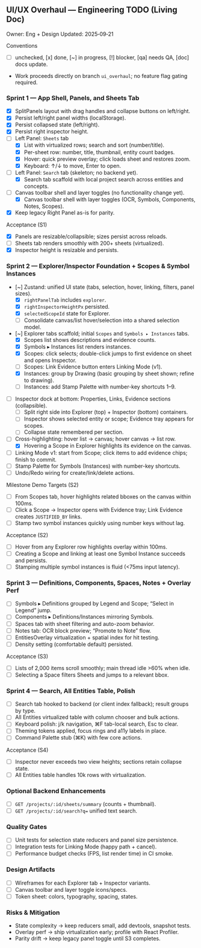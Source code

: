 ## UI/UX Overhaul — Engineering TODO (Living Doc)

Owner: Eng + Design
Updated: 2025‑09‑21

Conventions
- [ ] unchecked, [x] done, [~] in progress, [!] blocker, [qa] needs QA, [doc] docs update.
- Work proceeds directly on branch `ui_overhaul`; no feature flag gating required.

### Sprint 1 — App Shell, Panels, and Sheets Tab
- [x] SplitPanels layout with drag handles and collapse buttons on left/right.
- [x] Persist left/right panel widths (localStorage).
- [x] Persist collapsed state (left/right).
- [x] Persist right inspector height.
- [ ] Left Panel: `Sheets` tab
  - [x] List with virtualized rows; search and sort (number/title).
  - [x] Per-sheet row: number, title, thumbnail, entity count badges.
  - [x] Hover: quick preview overlay; click loads sheet and restores zoom.
  - [x] Keyboard: ↑/↓ to move, Enter to open.
- [ ] Left Panel: `Search` tab (skeleton; no backend yet).
  - [x] Search tab scaffold with local project search across entities and concepts.
- [ ] Canvas toolbar shell and layer toggles (no functionality change yet).
  - [x] Canvas toolbar shell with layer toggles (OCR, Symbols, Components, Notes, Scopes).
- [x] Keep legacy Right Panel as-is for parity.

Acceptance (S1)
- [x] Panels are resizable/collapsible; sizes persist across reloads.
- [ ] Sheets tab renders smoothly with 200+ sheets (virtualized).
 - [x] Inspector height is resizable and persists.

### Sprint 2 — Explorer/Inspector Foundation + Scopes & Symbol Instances
- [~] Zustand: unified UI state (tabs, selection, hover, linking, filters, panel sizes).
  - [x] `rightPanelTab` includes `explorer`.
  - [x] `rightInspectorHeightPx` persisted.
  - [x] `selectedScopeId` state for Explorer.
  - [ ] Consolidate canvas/list hover/selection into a shared selection model.
- [~] Explorer tabs scaffold; initial `Scopes` and `Symbols ▸ Instances` tabs.
  - [x] Scopes list shows descriptions and evidence counts.
  - [x] Symbols ▸ Instances list renders instances.
  - [x] Scopes: click selects; double-click jumps to first evidence on sheet and opens Inspector.
  - [ ] Scopes: Link Evidence button enters Linking Mode (v1).
  - [x] Instances: group by Drawing (basic grouping by sheet shown; refine to drawing).
  - [ ] Instances: add Stamp Palette with number-key shortcuts 1–9.
- [ ] Inspector dock at bottom: Properties, Links, Evidence sections (collapsible).
  - [ ] Split right side into Explorer (top) + Inspector (bottom) containers.
  - [ ] Inspector shows selected entity or scope; Evidence tray appears for scopes.
  - [ ] Collapse state remembered per section.
- [ ] Cross-highlighting: hover list → canvas; hover canvas → list row.
  - [x] Hovering a Scope in Explorer highlights its evidence on the canvas.
- [ ] Linking Mode v1: start from Scope; click items to add evidence chips; finish to commit.
- [ ] Stamp Palette for Symbols (Instances) with number-key shortcuts.
- [ ] Undo/Redo wiring for create/link/delete actions.

Milestone Demo Targets (S2)
- [ ] From Scopes tab, hover highlights related bboxes on the canvas within 100ms.
- [ ] Click a Scope → Inspector opens with Evidence tray; Link Evidence creates `JUSTIFIED_BY` links.
- [ ] Stamp two symbol instances quickly using number keys without lag.

Acceptance (S2)
- [ ] Hover from any Explorer row highlights overlay within 100ms.
- [ ] Creating a Scope and linking at least one Symbol Instance succeeds and persists.
- [ ] Stamping multiple symbol instances is fluid (<75ms input latency).

### Sprint 3 — Definitions, Components, Spaces, Notes + Overlay Perf
- [ ] Symbols ▸ Definitions grouped by Legend and Scope; “Select in Legend” jump.
- [ ] Components ▸ Definitions/Instances mirroring Symbols.
- [ ] Spaces tab with sheet filtering and auto-zoom behavior.
- [ ] Notes tab: OCR block preview; “Promote to Note” flow.
- [ ] EntitiesOverlay virtualization + spatial index for hit testing.
- [ ] Density setting (comfortable default) persisted.

Acceptance (S3)
- [ ] Lists of 2,000 items scroll smoothly; main thread idle >60% when idle.
- [ ] Selecting a Space filters Sheets and jumps to a relevant bbox.

### Sprint 4 — Search, All Entities Table, Polish
- [ ] Search tab hooked to backend (or client index fallback); result groups by type.
- [ ] All Entities virtualized table with column chooser and bulk actions.
- [ ] Keyboard polish: j/k navigation, ⌘F tab-local search, Esc to clear.
- [ ] Theming tokens applied, focus rings and a11y labels in place.
- [ ] Command Palette stub (⌘K) with few core actions.

Acceptance (S4)
- [ ] Inspector never exceeds two view heights; sections retain collapse state.
- [ ] All Entities table handles 10k rows with virtualization.

### Optional Backend Enhancements
- [ ] `GET /projects/:id/sheets/summary` (counts + thumbnail).
- [ ] `GET /projects/:id/search?q=` unified text search.

### Quality Gates
- [ ] Unit tests for selection state reducers and panel size persistence.
- [ ] Integration tests for Linking Mode (happy path + cancel).
- [ ] Performance budget checks (FPS, list render time) in CI smoke.

### Design Artifacts
- [ ] Wireframes for each Explorer tab + Inspector variants.
- [ ] Canvas toolbar and layer toggle icons/specs.
- [ ] Token sheet: colors, typography, spacing, states.

### Risks & Mitigation
- State complexity → keep reducers small, add devtools, snapshot tests.
- Overlay perf → ship virtualization early; profile with React Profiler.
- Parity drift → keep legacy panel toggle until S3 completes.



